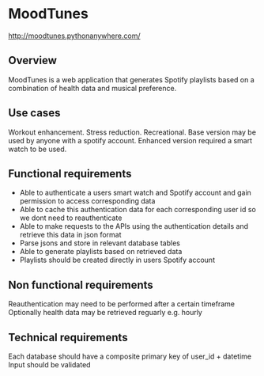 # MoodTunes 

http://moodtunes.pythonanywhere.com/

## Overview
MoodTunes is a web application that generates Spotify playlists based on a combination of health data and musical preference. 

## Use cases 
Workout enhancement. Stress reduction. Recreational.
Base version may be used by anyone with a spotify account. Enhanced version required a smart watch to be used.

## Functional requirements 
- Able to authenticate a users smart watch and Spotify account and gain permission to access corresponding data
- Able to cache this authentication data for each corresponding user id so we dont need to reauthenticate
- Able to make requests to the APIs using the authentication details and retrieve this data in json format
- Parse jsons and store in relevant database tables
- Able to generate playlists based on retrieved data
- Playlists should be created directly in users Spotify account

## Non functional requirements
Reauthentication may need to be performed after a certain timeframe
Optionally health data may be retrieved reguarly e.g. hourly 

## Technical requirements
Each database should have a composite primary key of user_id + datetime 
Input should be validated 
